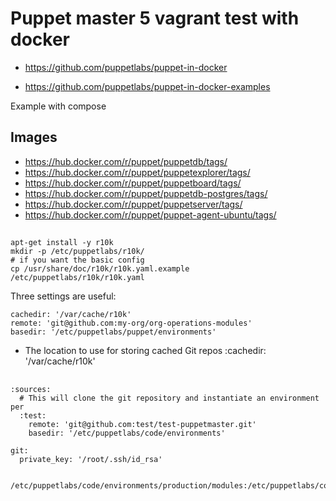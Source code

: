 # Puppet master 5 vagrant test with docker


- https://github.com/puppetlabs/puppet-in-docker

- https://github.com/puppetlabs/puppet-in-docker-examples

Example with compose

## Images

- https://hub.docker.com/r/puppet/puppetdb/tags/
- https://hub.docker.com/r/puppet/puppetexplorer/tags/
- https://hub.docker.com/r/puppet/puppetboard/tags/
- https://hub.docker.com/r/puppet/puppetdb-postgres/tags/
- https://hub.docker.com/r/puppet/puppetserver/tags/
- https://hub.docker.com/r/puppet/puppet-agent-ubuntu/tags/

##

    apt-get install -y r10k
    mkdir -p /etc/puppetlabs/r10k/
    # if you want the basic config
    cp /usr/share/doc/r10k/r10k.yaml.example /etc/puppetlabs/r10k/r10k.yaml


Three settings are useful:

    cachedir: '/var/cache/r10k'
    remote: 'git@github.com:my-org/org-operations-modules'
    basedir: '/etc/puppetlabs/puppet/environments'


- The location to use for storing cached Git repos :cachedir: '/var/cache/r10k'

##

    :sources:
      # This will clone the git repository and instantiate an environment per
      :test:
        remote: 'git@github.com:test/test-puppetmaster.git'
        basedir: '/etc/puppetlabs/code/environments'

    git:
      private_key: '/root/.ssh/id_rsa'


    /etc/puppetlabs/code/environments/production/modules:/etc/puppetlabs/code/modules:/opt/puppetlabs/puppet/modules
